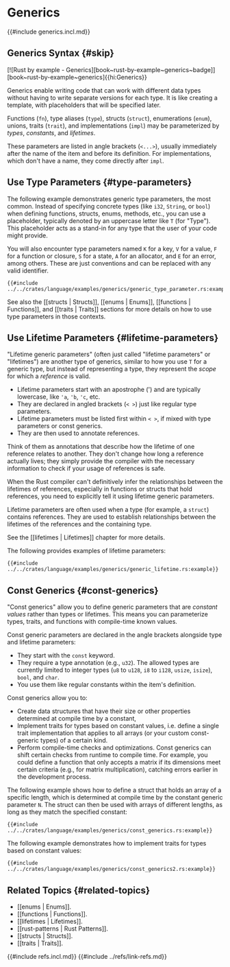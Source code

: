 # Generics

{{#include generics.incl.md}}

## Generics Syntax {#skip}

[![Rust by example - Generics][book~rust-by-example~generics~badge]][book~rust-by-example~generics]{{hi:Generics}}

Generics enable writing code that can work with different data types without having to write separate versions for each type. It is like creating a template, with placeholders that will be specified later.

Functions (`fn`), type aliases (`type`), structs (`struct`), enumerations (`enum`), unions, traits (`trait`), and implementations (`impl`) may be parameterized by _types_, _constants_, and _lifetimes_.

These parameters are listed in angle brackets (`<...>`), usually immediately after the name of the item and before its definition. For implementations, which don't have a name, they come directly after `impl`.

## Use Type Parameters {#type-parameters}

The following example demonstrates generic type parameters, the most common. Instead of specifying concrete types (like `i32`, `String`, or `bool`) when defining functions, structs, enums, methods, etc., you can use a placeholder, typically denoted by an uppercase letter like `T` (for "Type"). This placeholder acts as a stand-in for any type that the user of your code might provide.

You will also encounter type parameters named `K` for a key, `V` for a value, `F` for a function or closure, `S` for a state, `A` for an allocator, and `E` for an error, among others. These are just conventions and can be replaced with any valid identifier.

```rust,editable
{{#include ../../crates/language/examples/generics/generic_type_parameter.rs:example}}
```

See also the [[structs | Structs]], [[enums | Enums]], [[functions | Functions]], and [[traits | Traits]] sections for more details on how to use type parameters in those contexts.

## Use Lifetime Parameters {#lifetime-parameters}

"Lifetime generic parameters" (often just called "lifetime parameters" or "lifetimes") are another type of generics, similar to how you use `T` for a generic type, but instead of representing a type, they represent the _scope_ for which a _reference_ is valid.

- Lifetime parameters start with an apostrophe (') and are typically lowercase, like `'a`, `'b`, `'c`, etc.
- They are declared in angled brackets (`< >`) just like regular type parameters.
- Lifetime parameters must be listed first within `< >`, if mixed with type parameters or const generics.
- They are then used to annotate references.

Think of them as annotations that describe how the lifetime of one reference relates to another. They don't change how long a reference actually lives; they simply provide the compiler with the necessary information to check if your usage of references is safe.

When the Rust compiler can't definitively infer the relationships between the lifetimes of references, especially in functions or structs that hold references, you need to explicitly tell it using lifetime generic parameters.

Lifetime parameters are often used when a type (for example, a `struct`) contains references. They are used to establish relationships between the lifetimes of the references and the containing type.

See the [[lifetimes | Lifetimes]] chapter for more details.

The following provides examples of lifetime parameters:

```rust,editable
{{#include ../../crates/language/examples/generics/generic_lifetime.rs:example}}
```

## Const Generics {#const-generics}

"Const generics" allow you to define generic parameters that are _constant values_ rather than types or lifetimes.
This means you can parameterize types, traits, and functions with compile-time known values.

Const generic parameters are declared in the angle brackets alongside type and lifetime parameters:

- They start with the `const` keyword.
- They require a type annotation (e.g., `u32`). The allowed types are currently limited to integer types (`u8` to `u128`, `i8` to `i128`, `usize`, `isize`), `bool`, and `char`.
- You use them like regular constants within the item's definition.

Const generics allow you to:

- Create data structures that have their size or other properties determined at compile time by a constant,
- Implement traits for types based on constant values, i.e. define a single trait implementation that applies to all arrays (or your custom const-generic types) of a certain kind.
- Perform compile-time checks and optimizations. Const generics can shift certain checks from runtime to compile time. For example, you could define a function that only accepts a matrix if its dimensions meet certain criteria (e.g., for matrix multiplication), catching errors earlier in the development process.

The following example shows how to define a struct that holds an array of a specific length, which is determined at compile time by the constant generic parameter `N`. The struct can then be used with arrays of different lengths, as long as they match the specified constant:

```rust,editable
{{#include ../../crates/language/examples/generics/const_generics.rs:example}}
```

The following example demonstrates how to implement traits for types based on constant values:

```rust,editable
{{#include ../../crates/language/examples/generics/const_generics2.rs:example}}
```

## Related Topics {#related-topics}

- [[enums | Enums]].
- [[functions | Functions]].
- [[lifetimes | Lifetimes]].
- [[rust-patterns | Rust Patterns]].
- [[structs | Structs]].
- [[traits | Traits]].

{{#include refs.incl.md}}
{{#include ../refs/link-refs.md}}

<div class="hidden">
</div>
